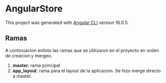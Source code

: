 # AngularStore

This project was generated with [Angular CLI](https://github.com/angular/angular-cli) version 16.0.5.

## Ramas

A continuacion enlisto las ramas que se utilizaron en el proyecto en orden de creacion y mergeo.

1. **master**: rama principal
2. **app_layout**: rama para el layout de la aplicacion. Se hizo merge directo a master.
